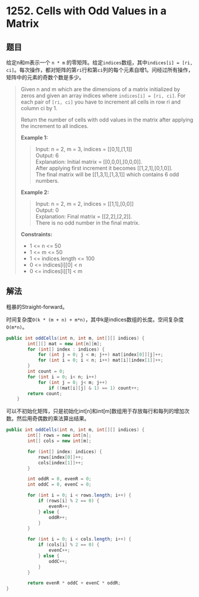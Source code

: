 # 1252. Cells with Odd Values in a Matrix

## 题目

给定n和m表示一个 `n * m` 的零矩阵。给定`indices`数组，其中`indices[i] = [ri, ci]`。每次操作，都对矩阵的第`ri`行和第`ci`列的每个元素自增1。问经过所有操作，矩阵中的元素的奇数个数是多少。

>Given n and m which are the dimensions of a matrix initialized by zeros and given an array indices where `indices[i] = [ri, ci]`. For each pair of `[ri, ci]` you have to increment all cells in row ri and column ci by 1.
>
>Return the number of cells with odd values in the matrix after applying the increment to all indices.
>
>**Example 1:**
>
>>Input: n = 2, m = 3, indices = [[0,1],[1,1]]  
>>Output: 6  
>>Explanation: Initial matrix = [[0,0,0],[0,0,0]].  
>>After applying first increment it becomes [[1,2,1],[0,1,0]].  
>>The final matrix will be [[1,3,1],[1,3,1]] which contains 6 odd numbers.
>
>**Example 2:**
>
>>Input: n = 2, m = 2, indices = [[1,1],[0,0]]  
>>Output: 0  
>>Explanation: Final matrix = [[2,2],[2,2]].  
>>There is no odd number in the final matrix.
>
>**Constraints:**
>
> - 1 <= n <= 50
> - 1 <= m <= 50
> - 1 <= indices.length <= 100
> - 0 <= indices[i][0] < n
> - 0 <= indices[i][1] < m

## 解法

粗暴的Straight-forward。

时间复杂度`O(k * (m + n) + m*n)`，其中k是indices数组的长度。空间复杂度`O(m*n)`。

```java
public int oddCells(int n, int m, int[][] indices) {
        int[][] mat = new int[n][m];
        for (int[] index : indices) {
            for (int j = 0; j < m; j++) mat[index[0]][j]++;
            for (int i = 0; i < n; i++) mat[i][index[1]]++;
        }
        int count = 0;
        for (int i = 0; i< n; i++)
            for (int j = 0; j< m; j++)
                if ((mat[i][j] & 1) == 1) count++;
        return count;
    }
```

可以不初始化矩阵，只是初始化int[n]和int[m]数组用于存放每行和每列的增加次数。然后用奇偶数的乘法算出结果。

```java
public int oddCells(int n, int m, int[][] indices) {
        int[] rows = new int[n];
        int[] cols = new int[m];

        for (int[] index: indices) {
            rows[index[0]]++;
            cols[index[1]]++;
        }

        int oddR = 0, evenR = 0;
        int oddC = 0, evenC = 0;

        for (int i = 0; i < rows.length; i++) {
            if (rows[i] % 2 == 0) {
                evenR++;
            } else {
                oddR++;
            }
        }

        for (int i = 0; i < cols.length; i++) {
            if (cols[i] % 2 == 0) {
                evenC++;
            } else {
                oddC++;
            }
        }

        return evenR * oddC + evenC * oddR;
}
```
